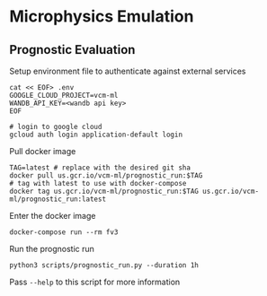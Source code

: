 # Microphysics Emulation


## Prognostic Evaluation

Setup environment file to authenticate against external services
```
cat << EOF> .env
GOOGLE_CLOUD_PROJECT=vcm-ml
WANDB_API_KEY=<wandb api key>
EOF

# login to google cloud
gcloud auth login application-default login
```

Pull docker image

    TAG=latest # replace with the desired git sha
    docker pull us.gcr.io/vcm-ml/prognostic_run:$TAG
    # tag with latest to use with docker-compose
    docker tag us.gcr.io/vcm-ml/prognostic_run:$TAG us.gcr.io/vcm-ml/prognostic_run:latest

Enter the docker image

    docker-compose run --rm fv3

Run the prognostic run

    python3 scripts/prognostic_run.py --duration 1h

Pass `--help` to this script for more information


